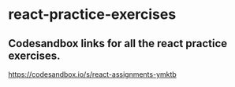 # react-practice-exercises

## Codesandbox links for all the react practice exercises.
https://codesandbox.io/s/react-assignments-ymktb
